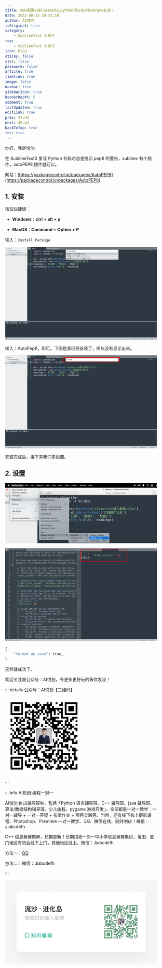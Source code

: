 ```yaml
---
title: 如何配置sublime从而让python代码自动符合PEP8标准？
date: 2022-08-25 10:52:18
author: AI悦创
isOriginal: true
category: 
    - SublimeText 小技巧
tag:
    - SublimeText 小技巧
icon: blog
sticky: false
star: false
password: false
article: true
timeline: true
image: false
navbar: true
sidebarIcon: true
headerDepth: 5
comment: true
lastUpdated: true
editLink: true
prev: 47.md
next: 49.md
backToTop: true
toc: true
---
```


你好，我是悦创。

在 SublimeText3 里写 Python 代码时总是提示 pep8 的警告，sublime 有个插件，autoPEP8 插件就可以。 

网站：[https://packagecontrol.io/packages/AutoPEP8](https://packagecontrol.io/packages/AutoPEP8)



## 1. 安装

按住快捷键：

- **Windows：ctrl + alt + p**

- **MacOS：Command + Option + P**

输入：`Install Package`

![image-20220825112712587](./48.assets/image-20220825112712587.png)

输入：AutoPep8，即可。下图是我已经安装了，所以没有显示出来。

![image-20220825113038251](./48.assets/image-20220825113038251.png)

安装完成后，接下来我们来设置。

## 2. 设置

![image-20220825114341880](./48.assets/image-20220825114341880.png)

![image-20220825142706737](./48.assets/image-20220825142706737.png)

```cmd
{
	"format_on_save": true,
}
```

这样就成功了。

欢迎关注我公众号：AI悦创，有更多更好玩的等你发现！

::: details 公众号：AI悦创【二维码】

![](/gzh.jpg)

:::

::: info AI悦创·编程一对一

AI悦创·推出辅导班啦，包括「Python 语言辅导班、C++ 辅导班、java 辅导班、算法/数据结构辅导班、少儿编程、pygame 游戏开发」，全部都是一对一教学：一对一辅导 + 一对一答疑 + 布置作业 + 项目实践等。当然，还有线下线上摄影课程、Photoshop、Premiere 一对一教学、QQ、微信在线，随时响应！微信：Jiabcdefh

C++ 信息奥赛题解，长期更新！长期招收一对一中小学信息奥赛集训，莆田、厦门地区有机会线下上门，其他地区线上。微信：Jiabcdefh

方法一：[QQ](http://wpa.qq.com/msgrd?v=3&uin=1432803776&site=qq&menu=yes)

方法二：微信：Jiabcdefh

:::

![](/zsxq.jpg)



